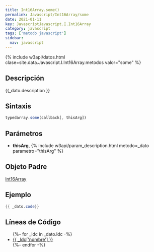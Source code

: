 ```yaml
---
title: Int16Array.some()
permalink: Javascript/Int16Array/some
date: 2021-01-11
key: JavascriptJavascript.I.Int16Array
category: javascript
tags: ['metodo javascript']
sidebar: 
  nav: javascript
---
```


{% include w3api/datos.html clase=site.data.Javascript.I.Int16Array.metodos valor="some" %}

## Descripción
{{_dato.description }}

## Sintaxis
~~~javascript
typedarray.some(callback[, thisArg])
~~~

## Parámetros
* **thisArg**,  {% include w3api/param_description.html metodo=_dato parametro="thisArg" %}

## Objeto Padre
[Int16Array](/javascript/Int16Array/)

## Ejemplo
~~~java
{{ _dato.code}}
~~~

## Líneas de Código
<ul>
{%- for _ldc in _dato.ldc -%}
   <li>
       <a href="{{_ldc['url'] }}">{{ _ldc['nombre'] }}</a>
   </li>
{%- endfor -%}
</ul>
